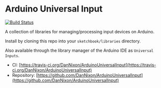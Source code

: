 Arduino Universal Input
=======================

[![Build Status](https://travis-ci.org/DanNixon/ArduinoUniversalInput.svg?branch=master)](https://travis-ci.org/DanNixon/ArduinoUniversalInput)

A collection of libraries for managing/processing input devices on Arduino.

Install by cloning this repo into your `sketchbook/libraries` directory.

Also available through the library manager of the Arduino IDE as `Universal Inputs`.

- CI: [https://travis-ci.org/DanNixon/ArduinoUniversalInput](https://travis-ci.org/DanNixon/ArduinoUniversalInput)
- Repository: [https://github.com/DanNixon/ArduinoUniversalInput](https://github.com/DanNixon/ArduinoUniversalInput)
